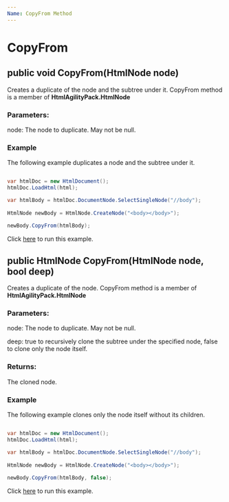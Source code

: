 ```yaml
---
Name: CopyFrom Method
---
```


# CopyFrom

## public void CopyFrom(HtmlNode node)

Creates a duplicate of the node and the subtree under it. CopyFrom method is a member of **HtmlAgilityPack.HtmlNode**

### Parameters:

node: The node to duplicate. May not be null.

### Example

The following example duplicates a node and the subtree under it.

```csharp

var htmlDoc = new HtmlDocument();
htmlDoc.LoadHtml(html);

var htmlBody = htmlDoc.DocumentNode.SelectSingleNode("//body");
		
HtmlNode newBody = HtmlNode.CreateNode("<body></body>");
            
newBody.CopyFrom(htmlBody);

```

Click [here](https://dotnetfiddle.net/DxhdH3) to run this example.

## public HtmlNode CopyFrom(HtmlNode node, bool deep)

Creates a duplicate of the node. CopyFrom method is a member of **HtmlAgilityPack.HtmlNode**

### Parameters:

node: The node to duplicate. May not be null.

deep: true to recursively clone the subtree under the specified node, false to clone only the node itself.

### Returns:

The cloned node.

### Example

The following example clones only the node itself without its children.

```csharp

var htmlDoc = new HtmlDocument();
htmlDoc.LoadHtml(html);

var htmlBody = htmlDoc.DocumentNode.SelectSingleNode("//body");
		
HtmlNode newBody = HtmlNode.CreateNode("<body></body>");
            
newBody.CopyFrom(htmlBody, false);

```

Click [here](https://dotnetfiddle.net/9PBQqs) to run this example.
